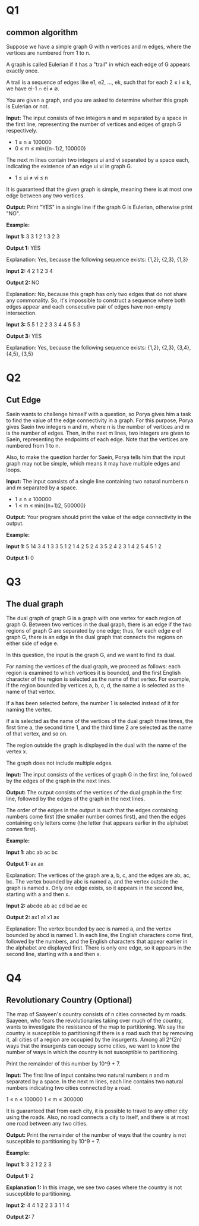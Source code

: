 # Q1
## common algorithm

Suppose we have a simple graph G with n vertices and m edges, where the vertices are numbered from 1 to n.

A graph is called Eulerian if it has a "trail" in which each edge of G appears exactly once.

A trail is a sequence of edges like e1, e2, ..., ek, such that for each 2 ≤ i ≤ k, we have ei-1 ∩ ei ≠ ∅.

You are given a graph, and you are asked to determine whether this graph is Eulerian or not.

**Input:**
The input consists of two integers n and m separated by a space in the first line, representing the number of vertices and edges of graph G respectively.

- 1 ≤ n ≤ 100000
- 0 ≤ m ≤ min{(n−1)2, 100000}

The next m lines contain two integers ui and vi separated by a space each, indicating the existence of an edge ui vi in graph G.

- 1 ≤ ui ≠ vi ≤ n

It is guaranteed that the given graph is simple, meaning there is at most one edge between any two vertices.

**Output:**
Print "YES" in a single line if the graph G is Eulerian, otherwise print "NO".

**Example:**

**Input 1:**
3 3
1 2
1 3
2 3


**Output 1:**
YES


Explanation: Yes, because the following sequence exists:
{1,2}, {2,3}, {1,3}

**Input 2:**
4 2
1 2
3 4


**Output 2:**
NO


Explanation: No, because this graph has only two edges that do not share any commonality. So, it's impossible to construct a sequence where both edges appear and each consecutive pair of edges have non-empty intersection.

**Input 3:**
5 5
1 2
2 3
3 4
4 5
5 3


**Output 3:**
YES


Explanation: Yes, because the following sequence exists:
{1,2}, {2,3}, {3,4}, {4,5}, {3,5}

# Q2
## Cut Edge

Saein wants to challenge himself with a question, so Porya gives him a task to find the value of the edge connectivity in a graph. For this purpose, Porya gives Saein two integers n and m, where n is the number of vertices and m is the number of edges. Then, in the next m lines, two integers are given to Saein, representing the endpoints of each edge. Note that the vertices are numbered from 1 to n.

Also, to make the question harder for Saein, Porya tells him that the input graph may not be simple, which means it may have multiple edges and loops.

**Input:**
The input consists of a single line containing two natural numbers n and m separated by a space.

- 1 ≤ n ≤ 100000
- 1 ≤ m ≤ min{(n+1)2, 500000}

**Output:**
Your program should print the value of the edge connectivity in the output.

**Example:**

**Input 1:**
5 14
3 4
1 3
3 5
1 2
1 4
2 5
2 4
3 5
2 4
2 3
1 4
2 5
4 5
1 2


**Output 1:**
0

# Q3 

## The dual graph

The dual graph of graph G is a graph with one vertex for each region of graph G. Between two vertices in the dual graph, there is an edge if the two regions of graph G are separated by one edge; thus, for each edge e of graph G, there is an edge in the dual graph that connects the regions on either side of edge e.

In this question, the input is the graph G, and we want to find its dual.

For naming the vertices of the dual graph, we proceed as follows: each region is examined to which vertices it is bounded, and the first English character of the region is selected as the name of that vertex. For example, if the region bounded by vertices a, b, c, d, the name a is selected as the name of that vertex.

If a has been selected before, the number 1 is selected instead of it for naming the vertex.

If a is selected as the name of the vertices of the dual graph three times, the first time a, the second time 1, and the third time 2 are selected as the name of that vertex, and so on.

The region outside the graph is displayed in the dual with the name of the vertex x.

The graph does not include multiple edges.

**Input:**
The input consists of the vertices of graph G in the first line, followed by the edges of the graph in the next lines.

**Output:**
The output consists of the vertices of the dual graph in the first line, followed by the edges of the graph in the next lines.

The order of the edges in the output is such that the edges containing numbers come first (the smaller number comes first), and then the edges containing only letters come (the letter that appears earlier in the alphabet comes first).

**Example:**

**Input 1:**
abc
ab
ac
bc



**Output 1:**
ax
ax


Explanation: The vertices of the graph are a, b, c, and the edges are ab, ac, bc. The vertex bounded by abc is named a, and the vertex outside the graph is named x. Only one edge exists, so it appears in the second line, starting with a and then x.

**Input 2:**
abcde
ab
ac
cd
bd
ae
ec



**Output 2:**
ax1
a1
x1
ax


Explanation: The vertex bounded by aec is named a, and the vertex bounded by abcd is named 1. In each line, the English characters come first, followed by the numbers, and the English characters that appear earlier in the alphabet are displayed first. There is only one edge, so it appears in the second line, starting with a and then x.

# Q4

## Revolutionary Country (Optional)


The map of Saayeen's country consists of n cities connected by m roads. Saayeen, who fears the revolutionaries taking over much of the country, wants to investigate the resistance of the map to partitioning. We say the country is susceptible to partitioning if there is a road such that by removing it, all cities of a region are occupied by the insurgents. Among all 2^(2n) ways that the insurgents can occupy some cities, we want to know the number of ways in which the country is not susceptible to partitioning.

Print the remainder of this number by 10^9 + 7.

**Input:**
The first line of input contains two natural numbers n and m separated by a space. In the next m lines, each line contains two natural numbers indicating two cities connected by a road.

1 ≤ n ≤ 100000
1 ≤ m ≤ 300000

It is guaranteed that from each city, it is possible to travel to any other city using the roads. Also, no road connects a city to itself, and there is at most one road between any two cities.

**Output:**
Print the remainder of the number of ways that the country is not susceptible to partitioning by 10^9 + 7.

**Example:**

**Input 1:**
3 2
1 2
2 3


**Output 1:**
2


**Explanation 1:**
In this image, we see two cases where the country is not susceptible to partitioning.

**Input 2:**
4 4
1 2
2 3
3 1
1 4


**Output 2:**
7